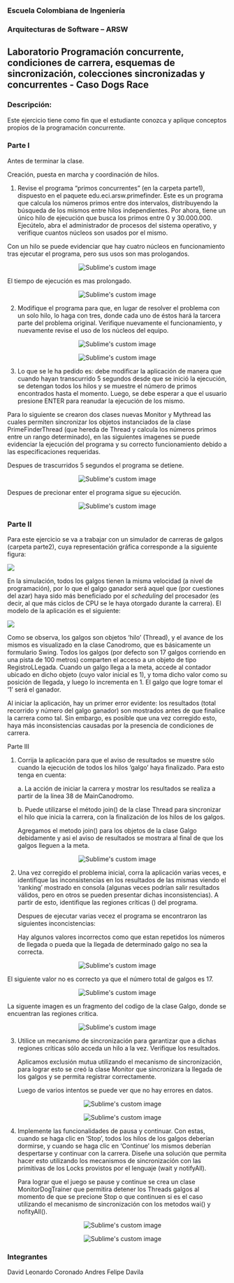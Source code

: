 
### Escuela Colombiana de Ingeniería

### Arquitecturas de Software – ARSW
## Laboratorio Programación concurrente, condiciones de carrera, esquemas de sincronización, colecciones sincronizadas y concurrentes - Caso Dogs Race

### Descripción:
Este ejercicio tiene como fin que el estudiante conozca y aplique conceptos propios de la programación concurrente.

### Parte I 
Antes de terminar la clase.

Creación, puesta en marcha y coordinación de hilos.

1. Revise el programa “primos concurrentes” (en la carpeta parte1), dispuesto en el paquete edu.eci.arsw.primefinder. Este es un programa que calcula los números primos entre dos intervalos, distribuyendo la búsqueda de los mismos entre hilos independientes. Por ahora, tiene un único hilo de ejecución que busca los primos entre 0 y 30.000.000. Ejecútelo, abra el administrador de procesos del sistema operativo, y verifique cuantos núcleos son usados por el mismo.

Con un hilo se puede evidenciar que hay cuatro núcleos en funcionamiento tras ejecutar el programa, pero sus usos son mas prologandos.
<p align="center">
  <img src="https://github.com/AndresDa1302/ARSW-LAB2/blob/master/img/media/Iparte1.png?raw=true" alt="Sublime's custom image"/>
</p>
El tiempo de ejecución es mas prolongado.
<p align="center">
  <img src="https://github.com/AndresDa1302/ARSW-LAB2/blob/master/img/media/time1.png?raw=true" alt="Sublime's custom image"/>
</p>

2. Modifique el programa para que, en lugar de resolver el problema con un solo hilo, lo haga con tres, donde cada uno de éstos hará la tarcera parte del problema original. Verifique nuevamente el funcionamiento, y nuevamente revise el uso de los núcleos del equipo.

<p align="center">
  <img src="https://github.com/AndresDa1302/ARSW-LAB2/blob/master/img/media/Iparte2.png?raw=true" alt="Sublime's custom image"/>
</p>
<p align="center">
  <img src="https://github.com/AndresDa1302/ARSW-LAB2/blob/master/img/media/time2.png?raw=true" alt="Sublime's custom image"/>
</p>

3. Lo que se le ha pedido es: debe modificar la aplicación de manera que cuando hayan transcurrido 5 segundos desde que se inició la ejecución, se detengan todos los hilos y se muestre el número de primos encontrados hasta el momento. Luego, se debe esperar a que el usuario presione ENTER para reanudar la ejecución de los mismo.

  Para lo siguiente se crearon dos clases nuevas Monitor y Mythread las cuales permiten sincronizar los objetos instanciados de la clase PrimeFinderThread (que hereda de Thread   y calcula los números primos entre un rango determinado), en las siguientes imagenes se puede evidenciar la ejecución del programa y su correcto funcionamiento debido a las     especificaciones requeridas.

  Despues de trascurridos 5 segundos el programa se detiene.

<p align="center">
  <img src="https://github.com/AndresDa1302/ARSW-LAB2/blob/master/img/media/stop.png?raw=true" alt="Sublime's custom image"/>
</p>

  Despues  de precionar enter el programa sigue su ejecución.

<p align="center">
  <img src="https://github.com/AndresDa1302/ARSW-LAB2/blob/master/img/media/inicia.png?raw=true" alt="Sublime's custom image"/>
</p>



### Parte II 


Para este ejercicio se va a trabajar con un simulador de carreras de galgos (carpeta parte2), cuya representación gráfica corresponde a la siguiente figura:

![](./img/media/image1.png)

En la simulación, todos los galgos tienen la misma velocidad (a nivel de programación), por lo que el galgo ganador será aquel que (por cuestiones del azar) haya sido más beneficiado por el *scheduling* del
procesador (es decir, al que más ciclos de CPU se le haya otorgado durante la carrera). El modelo de la aplicación es el siguiente:

![](./img/media/image2.png)

Como se observa, los galgos son objetos ‘hilo’ (Thread), y el avance de los mismos es visualizado en la clase Canodromo, que es básicamente un formulario Swing. Todos los galgos (por defecto son 17 galgos corriendo en una pista de 100 metros) comparten el acceso a un objeto de tipo
RegistroLLegada. Cuando un galgo llega a la meta, accede al contador ubicado en dicho objeto (cuyo valor inicial es 1), y toma dicho valor como su posición de llegada, y luego lo incrementa en 1. El galgo que
logre tomar el ‘1’ será el ganador.

Al iniciar la aplicación, hay un primer error evidente: los resultados (total recorrido y número del galgo ganador) son mostrados antes de que finalice la carrera como tal. Sin embargo, es posible que una vez corregido esto, haya más inconsistencias causadas por la presencia de condiciones de carrera.

Parte III

1.  Corrija la aplicación para que el aviso de resultados se muestre
    sólo cuando la ejecución de todos los hilos ‘galgo’ haya finalizado.
    Para esto tenga en cuenta:

    a.  La acción de iniciar la carrera y mostrar los resultados se realiza a partir de la línea 38 de MainCanodromo.

    b.  Puede utilizarse el método join() de la clase Thread para sincronizar el hilo que inicia la carrera, con la finalización de los hilos de los galgos.
    
    Agregamos el metodo join() para los objetos de la clase Galgo debidamente y asi el aviso de resultados se mostrara al final de que los galgos lleguen a la meta.
    
  <p align="center">
    <img src="https://github.com/AndresDa1302/ARSW-LAB2/blob/master/img/media/join().png?raw=true" alt="Sublime's custom image"/> 
  </p>
    

2.  Una vez corregido el problema inicial, corra la aplicación varias
    veces, e identifique las inconsistencias en los resultados de las
    mismas viendo el ‘ranking’ mostrado en consola (algunas veces
    podrían salir resultados válidos, pero en otros se pueden presentar
    dichas inconsistencias). A partir de esto, identifique las regiones
    críticas () del programa.
    
    Despues de ejecutar varias vecez el programa se encontraron las siguientes inconcistencias:
    
    Hay algunos valores incorrectos como que estan repetidos los números de llegada o  pueda que la llegada de determinado galgo no sea la correcta.
  <p align="center">
    <img src="https://github.com/AndresDa1302/ARSW-LAB2/blob/master/img/media/regionCritica.png?raw=true" alt="Sublime's custom image"/> 
  </p>
  
    
   El siguiente valor no es correcto ya que el número total de galgos es 17. 
    
   
  <p align="center">
    <img src="https://github.com/AndresDa1302/ARSW-LAB2/blob/master/img/media/unknown.png?raw=true" alt="Sublime's custom image"/> 
  </p>

   La siguente imagen es un fragmento del codigo de la clase Galgo, donde se encuentran las regiones critica.
   <p align="center">
    <img src="https://github.com/AndresDa1302/ARSW-LAB2/blob/master/img/media/regioncritica2.png?raw=true" alt="Sublime's custom image"/> 
    </p>

3.  Utilice un mecanismo de sincronización para garantizar que a dichas
    regiones críticas sólo acceda un hilo a la vez. Verifique los
    resultados.
    
    Aplicamos exclusión mutua utilizando el mecanismo de sincronización, para lograr esto se creó la clase Monitor que sincronizara la llegada de los galgos y se permita           registrar correctamente.
    
    Luego de varios intentos se puede ver que no hay errores en datos.
    <p align="center">
    <img src="https://github.com/AndresDa1302/ARSW-LAB2/blob/master/img/media/exclucion mutua2.png?raw=true" alt="Sublime's custom image"/> 
    </p>
    
    <p align="center">
    <img src="https://github.com/AndresDa1302/ARSW-LAB2/blob/master/img/media/exclucion mutua.png?raw=true" alt="Sublime's custom image"/> 
    </p>
   
   
   
    
    

4.  Implemente las funcionalidades de pausa y continuar. Con estas,
    cuando se haga clic en ‘Stop’, todos los hilos de los galgos
    deberían dormirse, y cuando se haga clic en ‘Continue’ los mismos
    deberían despertarse y continuar con la carrera. Diseñe una solución que permita hacer esto utilizando los mecanismos de sincronización con las primitivas de los Locks         provistos por el lenguaje (wait y notifyAll).
    
    Para lograr que el juego se pause y continue se crea un clase MonitorDogTrainer que permitira detener los Threads galgos al momento de que se precione Stop o que continuen     si es el caso utilizando el mecanismo de sincronización con los metodos wai() y nofityAll().
    
    <p align="center">
    <img src="https://github.com/AndresDa1302/ARSW-LAB2/blob/master/img/media/pausa.png?raw=true" alt="Sublime's custom image"/> 
    </p>
     <p align="center">
    <img src="https://github.com/AndresDa1302/ARSW-LAB2/blob/master/img/media/start.png?raw=true" alt="Sublime's custom image"/> 
    </p>
    

### Integrantes
David Leonardo Coronado
Andres Felipe Davila

